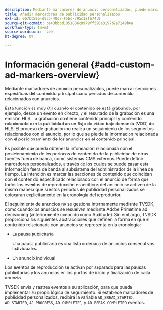 ```yaml
---
description: Mediante marcadores de anuncio personalizados, puede marcar secciones específicas del contenido principal como periodos de contenido relacionados con anuncios.
title: Añadir marcadores de publicidad personalizados
exl-id: 067bb595-d9cb-40d7-95bc-795c12fb7439
source-git-commit: be43bbbd1051886c8979ff590a3197b2a7249b6a
workflow-type: tm+mt
source-wordcount: '299'
ht-degree: 0%

---
```


# Información general {#add-custom-ad-markers-overview}

Mediante marcadores de anuncio personalizados, puede marcar secciones específicas del contenido principal como periodos de contenido relacionados con anuncios.

Esta función es muy útil cuando el contenido se está grabando, por ejemplo, desde un evento en directo, y el resultado de la grabación es una emisión HLS. La grabación contiene contenido principal y contenido relacionado con la publicidad en un flujo de vídeo bajo demanda (VOD) de HLS. El proceso de grabación no realiza un seguimiento de los segmentos relacionados con el anuncio, por lo que se pierde la información relacionada con el posicionamiento de los anuncios en el contenido principal.

Es posible que pueda obtener la información relacionada con el posicionamiento de los periodos de contenido de la publicidad de otras fuentes fuera de banda, como sistemas CMS externos. Puede definir marcadores personalizados, a través de los cuales se puede pasar esta información fuera de banda al subsistema del administrador de la línea de tiempo. La intención es marcar las secciones de contenido que coincidan con el contenido especificado relacionado con el anuncio de forma que todos los eventos de reproducción específicos del anuncio se activen de la misma manera que si estos periodos de publicidad personalizados se colocaran explícitamente en la cronología del reproductor.

El seguimiento de anuncios no se gestiona internamente mediante TVSDK, como cuando los anuncios se resuelven mediante Adobe Primetime ad decisioning (anteriormente conocido como Auditude). Sin embargo, TVSDK proporciona las siguientes abstracciones que definen la forma en que el contenido relacionado con anuncios se representa en la cronología:

* La pausa publicitaria

   Una pausa publicitaria es una lista ordenada de anuncios consecutivos individuales.
* Un anuncio individual

Los eventos de reproducción se activan por separado para las pausas publicitarias y los anuncios en los puntos de inicio y finalización de cada anuncio.

TVSDK envía y rastrea eventos a su aplicación, para que pueda implementar su propia lógica de seguimiento. Si establece marcadores de publicidad personalizados, recibirá la variable `AD_BREAK_STARTED`, `AD_STARTED`, `AD_PROGRESS`, `AD_COMPLETED`, y `AD_BREAK_COMPLETED` eventos.
